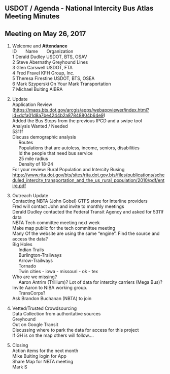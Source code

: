 
## USDOT / Agenda - National Intercity Bus Atlas Meeting Minutes     
## Meeting on May 26, 2017    

1. Welcome and **Attendance**   
ID &nbsp; &nbsp; &nbsp; Name &nbsp; &nbsp; &nbsp; Organization      
1  Derald Dudley   USDOT, BTS, OSAV   
2  Steve Abernathy   Greyhound Lines  
3  Glen Carswell   USDOT, FTA  
4  Fred Fravel   KFH Group, Inc.  
5  Theresa Firestine   USDOT, BTS, OSEA  
6  Mark Szyperski   On Your Mark Transportation  
7  Michael Buiting   AIBRA    

2. Update  
Application Review (https://maps.bts.dot.gov/arcgis/apps/webappviewer/index.html?id=dcfa01d8a7be4244b2a87848804b64e9)  
Added the Bus Stops from the previous IPCD and a swipe tool  
Analysis Wanted / Needed  
5311f  
Discuss demographic analysis  
&nbsp; &nbsp; &nbsp;Routes  
&nbsp; &nbsp; &nbsp;Populations that are autoless, income, seniors, disabilities  
&nbsp; &nbsp; &nbsp;Id the people that need bus service  
&nbsp; &nbsp; &nbsp;25 mile radius  
&nbsp; &nbsp; &nbsp;Density of 18-24  
For your review: Rural Population and Intercity Busing  
https://www.rita.dot.gov/bts/sites/rita.dot.gov.bts/files/publications/scheduled_intercity_transportation_and_the_us_rural_population/2010/pdf/entire.pdf  

3. Outreach Update  
Contacting NBTA (John Gobel) GTFS store for Interline providers  
Fred will contact John and invite to monthly meetings  
Derald Dudley contacted the Federal Transit Agency and asked for 5311f data  
NBTA Tech committee meeting next week  
	Make map public for the tech committee meeting  	
Many Of the website are using the same “engine”.  Find the source and access the data?  
Big Holes  
&nbsp; &nbsp; &nbsp;Indian Trails  
&nbsp; &nbsp; &nbsp;Burlington-Trailways  
&nbsp; &nbsp; &nbsp;Arrow-Trailways  
&nbsp; &nbsp; &nbsp;Tornado  
&nbsp; &nbsp; &nbsp;Twin cities - iowa - missouri - ok - tex  
Who are we missing?  
&nbsp; &nbsp; &nbsp;Aaron Antrim (Trillium)? 
	Lot of data for intercity carriers (Mega Bus)?  
	Invite Aaron to NIBA working group.  
&nbsp; &nbsp; &nbsp;TransCorps?  
Ask Brandon Buchanan (NBTA) to join  

4. Vetted/Trusted Crowdsourcing  
Data Collection from authoritative sources  
Greyhound  
	Out on Google Transit  
Discussing where to park the data for access for this project  
If GH is on the map others will follow….  

5. Closing  
Action items for the next month  
Mike Buiting login for App  
Share Map for NBTA meeting  
Mark S  

